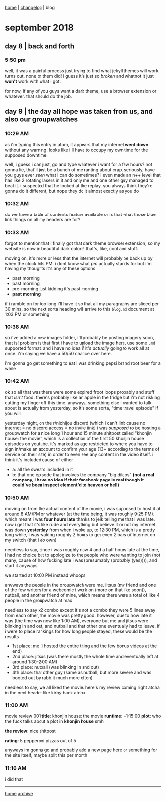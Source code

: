[home](https://rustyjs.github.io/index) | [changelog](https://rustyjs.github.io/changelog) | blog

# september 2018
## day 8 | back and forth
### 5:50 pm
well, it was a painful process just trying to find what jekyll themes will work. turns out, none of them did! i guess it's just so *broken* and whatnot it just **won't** work with what i got.

for now, if any of you guys want a dark theme, use a browser extension or whatever. that should do the job.

## day 9 | the day all hope was taken from us, and also our groupwatches
### 10:29 AM
as i'm typing this entry in atom, it appears that my internet **went down** without any warning. looks like i'll have to occupy my own time for the supposed downtime.

well, i guess i can just, go and type whatever i want for a few hours? not gonna lie, that'll just be a bunch of me ranting about crap. seriously, have you guys ever *seen* what i can do sometimes? i even made an n++ level that has like 2 rotating lasers in it and only me and one other guy managed to beat it. i suspected that he looked at the replay. you always think they're gonna do it different, but nope they do it almost exactly as you do

### 10:32 AM
do we have a table of contents feature available or is that what those blue link things on all my headers are for?

### 10:33 AM
forgot to mention that i finally got that dark theme browser extension, so my website is now in beautiful dark colors! that's, like, cool and stuff.

moving on, it's more or less that the internet will probably be back up by when the clock hits PM. i dont know what *pm* actually stands for but i'm having my thoughts it's any of these options

* past morning
* past morning
* pre-morning just kidding it's past morning
* **past morning**

if i ramble on for too long i'll have it so that all my paragraphs are sliced per 30 mins, so the next sorta heading will arrive to this `blog.md` document at 1:03 PM or something

### 10:38 AM
so i've added a new images folder, i'll probably be posting imagery soon, that is! problem is that first i have to upload the image here, use some `.md` supported format, and i have no idea if it's *actually* going to work all at once. i'm saying we have a 50/50 chance over here.

i'm gonna go get something to eat i was drinking pepsi brand root beer for a while

### 10:42 AM
ok so all that was there were some expired froot loops probably and stuff that *isn't* food. there's probably like an apple in the fridge but i'm not risking cutting my finger off this time. anyways, something else i wanted to talk about is actually from yesterday, so it's some sorta, "time travel episode" if you will

yesterday night, on the r/nichijou discord (which i can't link cause no internet = no discord access = no invite link) i was *supposed* to be hosting a groupwatch for a nice long 1 hour and 15 minute shitpost called "khonjin house: the movie", which is a collection of the first 50 khonjin house episodes on youtube. it's marked as age restricted to where you have to sign in/make an account to confirm your age (13+ according to the terms of service on their site) in order to even see any content in the video itself. i think it's included cause of either

* a: all the swears included in it
* b: that one episode that involves the company "big dildos" **(not a real company, i have no idea if their facebook page is real though it could've been inspect element'd to heaven or hell)**

### 10:50 AM
moving on from the actual content of the movie, i was supposed to host it at around 8 AM/PM or whatever (at the time being, it was roughly 9:25 PM). which meant i was **four hours late** thanks to jeik telling me that i was late. now i get that it's like rude and everything but believe it or not my internet was down **yesterday** from when i woke up, to 12:30 PM, which is a pretty long while, i was waiting roughly 2 hours to get even 2 bars of internet on my switch (that i *do* own)

needless to say, since i was roughly now 4 and a half hours late at the time, i had no choice but to apologize to the people who were wanting to join (not many, cause of how fucking late i was (presumably (probably (yes)))), and start it anyways

we started at 10:00 PM instead whoops

anyways the people in the groupwatch were me, jitsus (my friend and one of the few writers for a webcomic i work on (more on that like soon)), nutball, and another friend of mine, which means there were a total of like 4 people in the groupwatch at max

needless to say x2 combo except it's not a combo they were 5 lines away from each other, the movie was pretty good. however, due to how late it was (the time was now like 1:00 AM), everyone but me and jitsus were blinking in and out, and nutball and that other one eventually had to leave. if i were to place rankings for how long people stayed, these would be the results

* 1st place: me (i hosted the entire thing and the few bonus videos at the end)
* 2nd place: jitsus (was there mostly the whole time and eventually left at around 1:30-2:00 AM)
* 3rd place: nutball (was blinking in and out)
* 4th place: that other guy (same as nutball, but more severe and was booted out by rabb.it much more often)

needless to say, we all liked the movie. here's my review coming right atcha in the next header like kirby back atcha

### 11:00 AM
movie review 001
**title**: khonjin house: the movie
**runtime**: ~1:15:00
**plot**: who the fuck talks about a plot in **khonjin house** smh

**the review**: nice shitpost

**rating**: 5 pepperoni pizzas out of 5

anyways im gonna go and probably add a new page here or something for the site itself, maybe split this per month

### 11:16 AM
i did that

___

[home](https://rustyjs.github.io/index)
[archive](https://rustyjs.github.io/blog)
